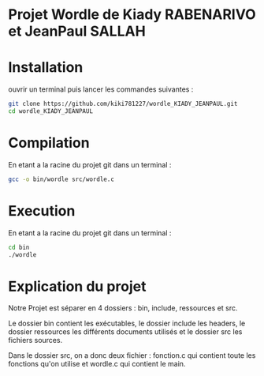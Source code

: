 # Projet Wordle de Kiady RABENARIVO et JeanPaul SALLAH


# Installation

ouvrir un terminal puis lancer les commandes suivantes :

```sh
git clone https://github.com/kiki781227/wordle_KIADY_JEANPAUL.git
cd wordle_KIADY_JEANPAUL
```

# Compilation

En etant a la racine du projet git dans un terminal :

```sh
gcc -o bin/wordle src/wordle.c
```

# Execution 

En etant a la racine du projet git dans un terminal :
```sh
cd bin
./wordle
```

# Explication du projet

Notre Projet est séparer en 4 dossiers : bin, include, ressources et src.

Le dossier bin contient les exécutables, le dossier include les headers, le dossier ressources les différents documents utilisés et le dossier src les fichiers sources.

Dans le dossier src, on a donc deux fichier : fonction.c qui contient toute les fonctions qu'on utilise et wordle.c qui contient le main.
